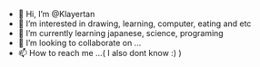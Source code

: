 - 👋 Hi, I’m @Klayertan
- 👀 I’m interested in drawing, learning, computer, eating and etc
- 🌱 I’m currently learning japanese, science, programing
- 💞️ I’m looking to collaborate on ...
- 📫 How to reach me ...(  I also dont know :) )

<!---
Klayertan/Klayertan is a ✨ special ✨ repository because its `README.md` (this file) appears on your GitHub profile.
You can click the Preview link to take a look at your changes.
--->
